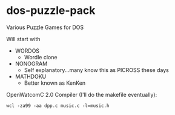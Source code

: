 # dos-puzzle-pack
Various Puzzle Games for DOS

Will start with

* WORDOS
    * Wordle clone
* NONOGRAM
    * Self explanatory...many know this as PICROSS these days
* MATHDOKU
    * Better known as KenKen

OpenWatcomC 2.0 Compiler (I'll do the makefile eventually):

`wcl -za99 -aa dpp.c music.c -l=music.h`
